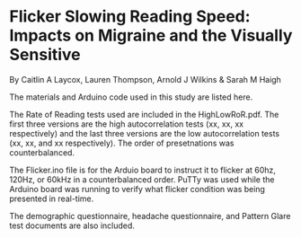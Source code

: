 # Flicker Slowing Reading Speed: Impacts on Migraine and the Visually Sensitive

By Caitlin A Laycox, Lauren Thompson, Arnold J Wilkins & Sarah M Haigh

The materials and Arduino code used in this study are listed here.

The Rate of Reading tests used are included in the HighLowRoR.pdf. The first three versions are the high autocorrelation tests (xx, xx, xx respectively) and the last three versions are the low autocorrelation tests (xx, xx, and xx respectively). The order of presetnations was counterbalanced.

The Flicker.ino file is for the Arduio board to instruct it to flicker at 60hz, 120Hz, or 60kHz in a counterbalanced order. PuTTy was used while the Arduino board was running to verify what flicker condition was being presented in real-time.

The demographic questionnaire, headache questionnaire, and Pattern Glare test documents are also included.
